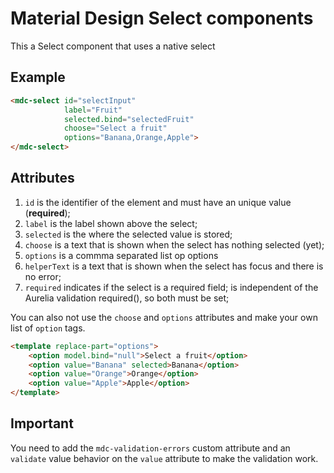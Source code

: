 
# Material Design Select components

This a Select component that uses a native select

## Example

```html
<mdc-select id="selectInput" 
            label="Fruit" 
            selected.bind="selectedFruit" 
            choose="Select a fruit" 
            options="Banana,Orange,Apple">
</mdc-select>
```

## Attributes

1. `id` is the identifier of the element and must have an unique value (**required**);
2. `label` is the label shown above the select;
3. `selected` is the where the selected value is stored;
4. `choose` is a text that is shown when the select has nothing selected (yet);
5. `options` is a commma separated list op options
6. `helperText` is a text that is shown when the select has focus and there is no error;
7. `required` indicates if the select is a required field; is independent of the Aurelia validation required(), so both must be set;

You can also not use the `choose` and `options` attributes and make your own list of `option` tags.

```html
<template replace-part="options">
    <option model.bind="null">Select a fruit</option>
    <option value="Banana" selected>Banana</option>
    <option value="Orange">Orange</option>
    <option value="Apple">Apple</option>
</template>
```

## Important

You need to add the `mdc-validation-errors` custom attribute and an `validate` value behavior on the `value` attribute to make the validation work.
